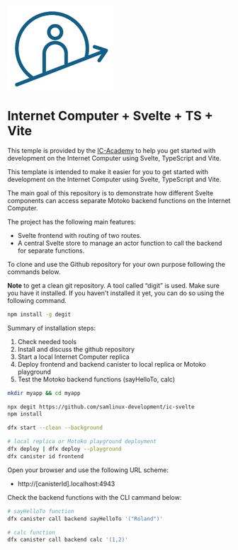<p align="left" >
  <img width="240"  src="public/icAcademy.png">
</p>

# Internet Computer + Svelte + TS + Vite

This temple is provided by the [IC-Academy](https://blog.icacademy.at) to help you get started with development on the Internet Computer using Svelte, TypeScript and Vite.

This template is intended to make it easier for you to get started with development on the Internet Computer using Svelte, TypeScript and Vite.

The main goal of this repository is to demonstrate how different Svelte components can access separate Motoko backend functions on the Internet Computer.

The project has the following main features:

- Svelte frontend with routing of two routes.
- A central Svelte store to manage an actor function to call the backend for separate functions.

To clone and use the Github repository for your own purpose following the commands below. 

**Note** to get a clean git repository. A tool called “digit” is used. Make sure you have it installed. If you haven't installed it yet, you can do so using the following command.

```bash
npm install -g degit
```

Summary of installation steps:

1. Check needed tools
2. Install and discuss the github repository
3. Start a local Internet Computer replica
4. Deploy frontend and backend canister to local replica or Motoko playground
5. Test the Motoko backend functions (sayHelloTo, calc)


```bash
mkdir myapp && cd myapp
```
```bash
npx degit https://github.com/samlinux-development/ic-svelte
npm install
```
```bash
dfx start --clean --background
```
```bash   
# local replica or Motoko playground deployment
dfx deploy | dfx deploy --playground
dfx canister id frontend
```

Open your browser and use the following URL scheme:

- http://[canisterId].localhost:4943

Check the backend functions with the CLI cammand below:

```bash
# sayHelloTo function
dfx canister call backend sayHelloTo '("Roland")'
```

```bash
# calc function
dfx canister call backend calc '(1,2)'
```

